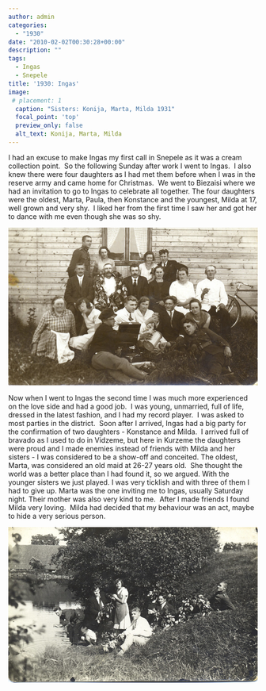 ```yaml
---
author: admin
categories:
  - "1930"
date: "2010-02-02T00:30:28+00:00"
description: ""
tags:
  - Ingas
  - Snepele
title: '1930: Ingas'
image: 
 # placement: 1
  caption: "Sisters: Konija, Marta, Milda 1931"
  focal_point: 'top'
  preview_only: false
  alt_text: Konija, Marta, Milda
---
```

I had an excuse to make Ingas my first call in Snepele as it was a cream collection point.  So the following Sunday after work I went to Ingas.  I also knew there were four daughters as I had met them before when I was in the reserve army and came home for Christmas.  We went to Biezaisi where we had an invitation to go to Ingas to celebrate all together. The four daughters were the oldest, Marta, Paula, then Konstance and the youngest, Milda at 17, well grown and very shy.  I liked her from the first time I saw her and got her to dance with me even though she was so shy.

![group of people on ground around record player](4271015838_19f5507d4a_c.jpg "Mildas father's 65th birthday at Ingas 1931")

Now when I went to Ingas the second time I was much more experienced on the love side and had a good job.  I was young, unmarried, full of life, dressed in the latest fashion, and I had my record player.  I was asked to most parties in the district.  Soon after I arrived, Ingas had a big party for the confirmation of two daughters - Konstance and Milda.  I arrived full of bravado as I used to do in Vidzeme, but here in Kurzeme the daughters were proud and I made enemies instead of friends with Milda and her sisters - I was considered to be a show-off and conceited. The oldest, Marta, was considered an old maid at 26-27 years old.  She thought the world was a better place than I had found it, so we argued. With the younger sisters we just played. I was very ticklish and with three of them I had to give up. Marta was the one inviting me to Ingas, usually Saturday night. Their mother was also very kind to me.  After I made friends I found Milda very loving.  Milda had decided that my behaviour was an act, maybe to hide a very serious person.

![People by lake](4271059642_ca62066114_c.jpg "Augusts, Marta, Sasha and friends by the mill lake Ingas 1931")
